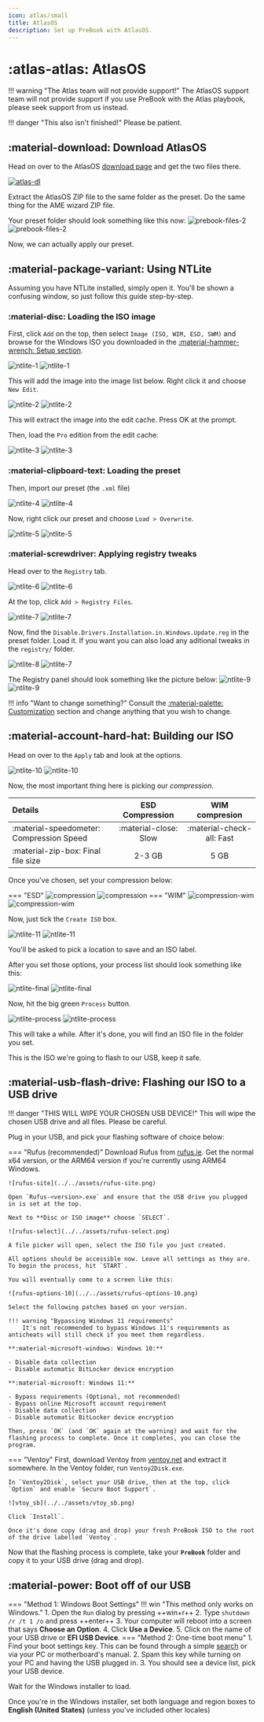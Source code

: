 ```yaml
---
icon: atlas/small
title: AtlasOS
description: Set up PreBook with AtlasOS.
---
```


# :atlas-atlas: AtlasOS

!!! warning "The Atlas team will not provide support!"
    The AtlasOS support team will not provide support if you use PreBook with the Atlas playbook, please seek support from us instead.

!!! danger "This also isn't finished!"
    Please be patient.

## :material-download: Download AtlasOS

Head on over to the AtlasOS [download page](https://atlasos.net) and get the two files there.

[![atlas-dl](../../assets/atlas-dl.png)](https://atlasos.net)

Extract the AtlasOS ZIP file to the same folder as the preset. Do the same thing for the AME wizard ZIP file.

Your preset folder should look something like this now:
![prebook-files-2](../../assets/prebook-files-2-light.png#only-light)
![prebook-files-2](../../assets/prebook-files-2.png#only-dark)

Now, we can actually apply our preset.

## :material-package-variant: Using NTLite

Assuming you have NTLite installed, simply open it. You'll be shown a confusing window, so just follow this guide step-by-step.

### :material-disc: Loading the ISO image

First, click `Add` on the top, then select `Image (ISO, WIM, ESD, SWM)` and browse for the Windows ISO you downloaded in the [:material-hammer-wrench: Setup section](../README.md#obtaining-an-iso).

![ntlite-1](../../assets/ntlite-1-v2.png#only-dark)
![ntlite-1](../../assets/ntlite-1-light.png#only-light)

This will add the image into the image list below. Right click it and choose `New Edit`.

![ntlite-2](../../assets/ntlite-2.png#only-dark)
![ntlite-2](../../assets/ntlite-2-light.png#only-light)

This will extract the image into the edit cache. Press OK at the prompt.

Then, load the `Pro` edition from the edit cache:

![ntlite-3](../../assets/ntlite-3.png#only-dark)
![ntlite-3](../../assets/ntlite-3-light.png#only-light)

### :material-clipboard-text: Loading the preset

Then, import our preset (the `.xml` file)

![ntlite-4](../../assets/ntlite-4.png#only-dark)
![ntlite-4](../../assets/ntlite-4-light.png#only-light)

Now, right click our preset and choose `Load > Overwrite`.

![ntlite-5](../../assets/ntlite-5.png#only-dark)
![ntlite-5](../../assets/ntlite-5-light.png#only-light)

### :material-screwdriver: Applying registry tweaks

Head over to the `Registry` tab.

![ntlite-6](../../assets/ntlite-6.png#only-dark)
![ntlite-6](../../assets/ntlite-6-light.png#only-light)

At the top, click `Add > Registry Files`.

![ntlite-7](../../assets/ntlite-7.png#only-dark)
![ntlite-7](../../assets/ntlite-7-light.png#only-light)


Now, find the `Disable.Drivers.Installation.in.Windows.Update.reg` in the preset folder. Load it. If you want you can also load any aditional tweaks in the `registry/` folder.

![ntlite-8](../../assets/ntlite-8.png#only-dark)
![ntlite-7](../../assets/ntlite-8-light.png#only-light)

The Registry panel should look something like the picture below:
![ntlite-9](../../assets/ntlite-9.png#only-dark)
![ntlite-9](../../assets/ntlite-9-light.png#only-light)

!!! info "Want to change something?"
    Consult the [:material-palette: Customization](../../customization/README.md) section and change anything that you wish to change.

## :material-account-hard-hat: Building our ISO

Head on over to the `Apply` tab and look at the options.

![ntlite-10](../../assets/ntlite-10.png#only-dark)
![ntlite-10](../../assets/ntlite-10-light.png#only-light)

Now, the most important thing here is picking our *compression*.

| Details                                                 |    ESD Compression    |      WIM compresion       |
| :------------------------------------------------------ | :-------------------: | :-----------------------: |
| :material-speedometer: Compression Speed                | :material-close: Slow | :material-check-all: Fast |
| :material-zip-box:                      Final file size |        2-3 GB         |           5 GB            |

Once you've chosen, set your compression below:

=== "ESD"
    ![compression](../../assets/compression.png#only-dark)
    ![compression](../../assets/compression-light.png#only-light)
=== "WIM"
    ![compression-wim](../../assets/compression-wim.png#only-dark)
    ![compression-wim](../../assets/compression-wim-light.png#only-light)

Now, just tick the `Create ISO` box.

![ntlite-11](../../assets/ntlite-11.png#only-dark)
![ntlite-11](../../assets/ntlite-11-light.png#only-light)

You'll be asked to pick a location to save and an ISO label.

After you set those options, your process list should look something like this:

![ntlite-final](../../assets/ntlite-final.png#only-dark)
![ntlite-final](../../assets/ntlite-final-light.png#only-light)

Now, hit the big green `Process` button.

![ntlite-process](../../assets/ntlite-process.png#only-dark)
![ntlite-process](../../assets/ntlite-process-light.png#only-light)

This will take a while. After it's done, you will find an ISO file in the folder you set.

This is the ISO we're going to flash to our USB, keep it safe.

## :material-usb-flash-drive: Flashing our ISO to a USB drive

!!! danger "THIS WILL WIPE YOUR CHOSEN USB DEVICE!"
    This will wipe the chosen USB drive and all files. Please be careful.

Plug in your USB, and pick your flashing software of choice below:

=== "Rufus (recommended)"
    Download Rufus from [rufus.ie](https://rufus.ie). Get the normal x64 version, or the ARM64 version if you're currently using ARM64 Windows.

    ![rufus-site](../../assets/rufus-site.png)

    Open `Rufus-<version>.exe` and ensure that the USB drive you plugged in is set at the top.

    Next to **Disc or ISO image** choose `SELECT`.

    ![rufus-select](../../assets/rufus-select.png)

    A file picker will open, select the ISO file you just created.

    All options should be accessible now. Leave all settings as they are. To begin the process, hit `START`.

    You will eventually come to a screen like this:

    ![rufus-options-10](../../assets/rufus-options-10.png)

    Select the following patches based on your version. 
    
    !!! warning "Bypassing Windows 11 requirements"
        It's not recommended to bypass Windows 11's requirements as anticheats will still check if you meet them regardless.
        
    **:material-microsoft-windows: Windows 10:**

    - Disable data collection
    - Disable automatic BitLocker device encryption
    
    **:material-microsoft: Windows 11:** 

    - Bypass requirements (Optional, not recommended)
    - Bypass online Microsoft account requirement
    - Disable data collection
    - Disable automatic BitLocker device encryption

    Then, press `OK` (and `OK` again at the warning) and wait for the flashing process to complete. Once it completes, you can close the program.

=== "Ventoy"
    First, download Ventoy from [ventoy.net](https://ventoy.net/download.html) and extract it somewhere. In the Ventoy folder, run `Ventoy2Disk.exe`.

    In `Ventoy2Disk`, select your USB drive, then at the top, click `Option` and enable `Secure Boot Support`.

    ![vtoy_sb](../../assets/vtoy_sb.png)

    Click `Install`.

    Once it's done copy (drag and drop) your fresh PreBook ISO to the root of the drive labelled `Ventoy`.

Now that the flashing process is complete, take your **`PreBook`** folder and copy it to your USB drive (drag and drop).

## :material-power: Boot off of our USB

=== "Method 1: Windows Boot Settings"
    <!-- Custom Admonition, see stylesheets/extra.css -->
    !!! win "This method only works on Windows."
    1. Open the `Run` dialog by pressing ++win+r++
    2. Type `shutdown /r /t 1 /o` and press ++enter++
    3. Your computer will reboot into a screen that says **Choose an Option**.
    4. Click **Use a Device**.
    5. Click on the name of your USB drive or **EFI USB Device**.
=== "Method 2: One-time boot menu"
    1. Find your boot settings key. This can be found through a simple [search](../../boot-key.md) or via your PC or motherboard's manual.
    2. Spam this key while turning on your PC and having the USB plugged in.
    3. You should see a device list, pick your USB device.

Wait for the Windows installer to load.

Once you're in the Windows installer, set both language and region boxes to **English (United States)** (unless you've included other locales)
